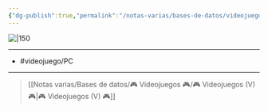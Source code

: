 ```yaml
---
{"dg-publish":true,"permalink":"/notas-varias/bases-de-datos/videojuegos/v-one-piece-burning-blood1/"}
---
```



![|150](https://images.igdb.com/igdb/image/upload/t_cover_big/co3ilr.jpg)

---

- #videojuego/PC 

---

> [[Notas varias/Bases de datos/🎮 Videojuegos 🎮/🎮 Videojuegos (V) 🎮\|🎮 Videojuegos (V) 🎮]]